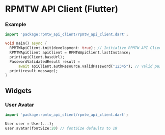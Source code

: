 # RPMTW API Client (Flutter)

### Example
```dart
import 'package:rpmtw_api_client/rpmtw_api_client.dart';

void main() async {
  RPMTWApiClient.init(development: true); // Initialize RPMTW API Client
  RPMTWApiClient apiClient = RPMTWApiClient.lastInstance;
  print(apiClient.baseUrl);
  PasswordValidatedResult result =
      await apiClient.authResource.validPassword("12345"); // Valid password
  print(result.message);
}
```

## Widgets

### User Avatar

```dart
import 'package:rpmtw_api_client/rpmtw_api_client.dart';

User user = User(...);
user.avatar(fontSize:20) // fontSize defaults to 18
```